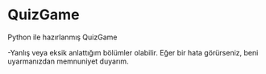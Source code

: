 # QuizGame
Python ile hazırlanmış QuizGame

-Yanlış veya eksik anlattığım bölümler olabilir. Eğer bir hata görürseniz, beni uyarmanızdan memnuniyet duyarım.
